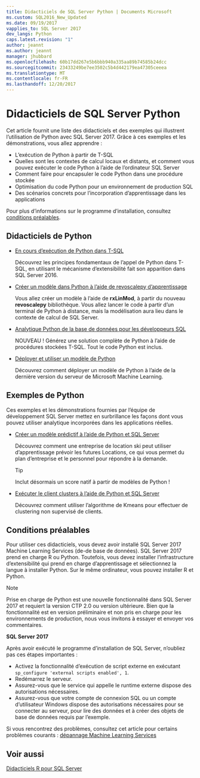 ```yaml
---
title: Didacticiels de SQL Server Python | Documents Microsoft
ms.custom: SQL2016_New_Updated
ms.date: 09/19/2017
vapplies_to: SQL Server 2017
dev_langs: Python
caps.latest.revision: "1"
author: jeannt
ms.author: jeannt
manager: jhubbard
ms.openlocfilehash: 60b17dd267e5b6bbb940a335aa89b74585b24dcc
ms.sourcegitcommit: 23433249be7ee3502c5b4d442179ea47305ceeea
ms.translationtype: MT
ms.contentlocale: fr-FR
ms.lasthandoff: 12/20/2017
---
```

# <a name="sql-server-python-tutorials"></a>Didacticiels de SQL Server Python

Cet article fournit une liste des didacticiels et des exemples qui illustrent l’utilisation de Python avec SQL Server 2017. Grâce à ces exemples et les démonstrations, vous allez apprendre :

+ L’exécution de Python à partir de T-SQL
+ Quelles sont les contextes de calcul locaux et distants, et comment vous pouvez exécuter le code Python à l’aide de l’ordinateur SQL Server
+ Comment faire pour encapsuler le code Python dans une procédure stockée
+ Optimisation du code Python pour un environnement de production SQL
+ Des scénarios concrets pour l’incorporation d’apprentissage dans les applications

Pour plus d’informations sur le programme d’installation, consultez [conditions préalables](#bkmk_Prerequisites).

## <a name="bkmk_pythontutorials"></a>Didacticiels de Python

+ [En cours d’exécution de Python dans T-SQL](run-python-using-t-sql.md)

   Découvrez les principes fondamentaux de l’appel de Python dans T-SQL, en utilisant le mécanisme d’extensibilité fait son apparition dans SQL Server 2016.

+ [Créer un modèle dans Python à l’aide de revoscalepy d’apprentissage](use-python-revoscalepy-to-create-model.md)

   Vous allez créer un modèle à l’aide de **rxLinMod**, à partir du nouveau **revoscalepy** bibliothèque. Vous allez lancer le code à partir d’un terminal de Python à distance, mais la modélisation aura lieu dans le contexte de calcul de SQL Server.

+ [Analytique Python de la base de données pour les développeurs SQL](sqldev-in-database-python-for-sql-developers.md)

  NOUVEAU ! Générez une solution complète de Python à l’aide de procédures stockées T-SQL. Tout le code Python est inclus.

+ [Déployer et utiliser un modèle de Python](..\python\publish-consume-python-code.md)

  Découvrez comment déployer un modèle de Python à l’aide de la dernière version du serveur de Microsoft Machine Learning.

## <a name="python-samples"></a>Exemples de Python

Ces exemples et les démonstrations fournies par l’équipe de développement SQL Server mettez en surbrillance les façons dont vous pouvez utiliser analytique incorporées dans les applications réelles.

+ [Créer un modèle prédictif à l’aide de Python et SQL Server](https://microsoft.github.io/sql-ml-tutorials/python/rentalprediction/)

  Découvrez comment une entreprise de location ski peut utiliser d’apprentissage prévoir les futures Locations, ce qui vous permet du plan d’entreprise et le personnel pour répondre à la demande.

  > [!TIP]
  > Inclut désormais un score natif à partir de modèles de Python !

+ [Exécuter le client clusters à l’aide de Python et SQL Server](https://microsoft.github.io/sql-ml-tutorials/python/customerclustering/)

    Découvrez comment utiliser l’algorithme de Kmeans pour effectuer de clustering non supervisé de clients.

## <a name="bkmk_Prerequisites"></a>Conditions préalables

Pour utiliser ces didacticiels, vous devez avoir installé SQL Server 2017 Machine Learning Services (de-de base de données). SQL Server 2017 prend en charge R ou Python. Toutefois, vous devez installer l’infrastructure d’extensibilité qui prend en charge d’apprentissage et sélectionnez la langue à installer Python. Sur le même ordinateur, vous pouvez installer R et Python.

> [!NOTE]
>
> Prise en charge de Python est une nouvelle fonctionnalité dans SQL Server 2017 et requiert la version CTP 2.0 ou version ultérieure. Bien que la fonctionnalité est en version préliminaire et non pris en charge pour les environnements de production, nous vous invitons à essayer et envoyer vos commentaires.

**SQL Server 2017**

Après avoir exécuté le programme d’installation de SQL Server, n’oubliez pas ces étapes importantes :

+ Activez la fonctionnalité d’exécution de script externe en exécutant `sp_configure 'external scripts enabled', 1`.
+ Redémarrez le serveur.
+ Assurez-vous que le service qui appelle le runtime externe dispose des autorisations nécessaires.
+ Assurez-vous que votre compte de connexion SQL ou un compte d’utilisateur Windows dispose des autorisations nécessaires pour se connecter au serveur, pour lire des données et à créer des objets de base de données requis par l’exemple.

Si vous rencontrez des problèmes, consultez cet article pour certains problèmes courants : [dépannage Machine Learning Services](../machine-learning-troubleshooting-faq.md)

## <a name="see-also"></a>Voir aussi

[Didacticiels R pour SQL Server](sql-server-r-tutorials.md)
